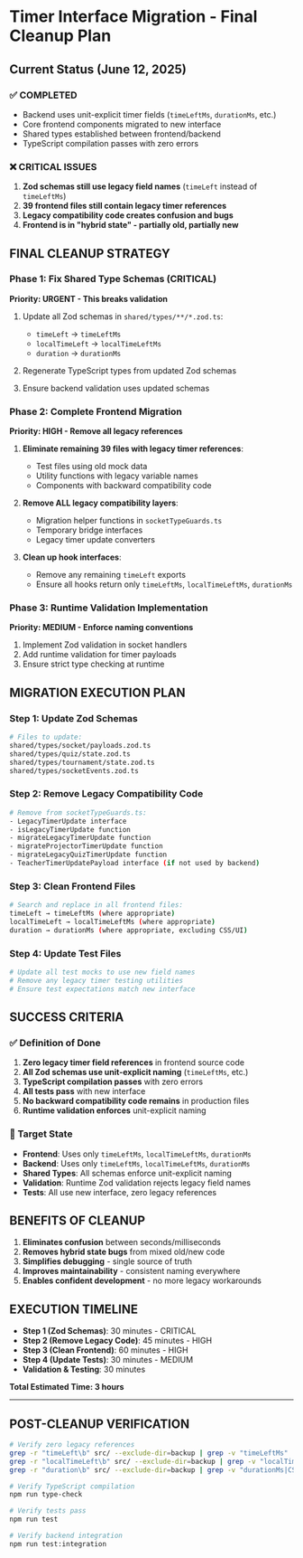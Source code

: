 # Timer Interface Migration - Final Cleanup Plan

## Current Status (June 12, 2025)

### ✅ COMPLETED
- Backend uses unit-explicit timer fields (`timeLeftMs`, `durationMs`, etc.)
- Core frontend components migrated to new interface
- Shared types established between frontend/backend
- TypeScript compilation passes with zero errors

### ❌ CRITICAL ISSUES
1. **Zod schemas still use legacy field names** (`timeLeft` instead of `timeLeftMs`)
2. **39 frontend files still contain legacy timer references**
3. **Legacy compatibility code creates confusion and bugs**
4. **Frontend is in "hybrid state" - partially old, partially new**

## FINAL CLEANUP STRATEGY

### Phase 1: Fix Shared Type Schemas (CRITICAL)
**Priority: URGENT - This breaks validation**

1. Update all Zod schemas in `shared/types/**/*.zod.ts`:
   - `timeLeft` → `timeLeftMs`
   - `localTimeLeft` → `localTimeLeftMs` 
   - `duration` → `durationMs`

2. Regenerate TypeScript types from updated Zod schemas
3. Ensure backend validation uses updated schemas

### Phase 2: Complete Frontend Migration
**Priority: HIGH - Remove all legacy references**

1. **Eliminate remaining 39 files with legacy timer references**:
   - Test files using old mock data
   - Utility functions with legacy variable names
   - Components with backward compatibility code

2. **Remove ALL legacy compatibility layers**:
   - Migration helper functions in `socketTypeGuards.ts`
   - Temporary bridge interfaces
   - Legacy timer update converters

3. **Clean up hook interfaces**:
   - Remove any remaining `timeLeft` exports
   - Ensure all hooks return only `timeLeftMs`, `localTimeLeftMs`, `durationMs`

### Phase 3: Runtime Validation Implementation
**Priority: MEDIUM - Enforce naming conventions**

1. Implement Zod validation in socket handlers
2. Add runtime validation for timer payloads
3. Ensure strict type checking at runtime

## MIGRATION EXECUTION PLAN

### Step 1: Update Zod Schemas
```bash
# Files to update:
shared/types/socket/payloads.zod.ts
shared/types/quiz/state.zod.ts  
shared/types/tournament/state.zod.ts
shared/types/socketEvents.zod.ts
```

### Step 2: Remove Legacy Compatibility Code
```bash
# Remove from socketTypeGuards.ts:
- LegacyTimerUpdate interface
- isLegacyTimerUpdate function
- migrateLegacyTimerUpdate function
- migrateProjectorTimerUpdate function  
- migrateLegacyQuizTimerUpdate function
- TeacherTimerUpdatePayload interface (if not used by backend)
```

### Step 3: Clean Frontend Files
```bash
# Search and replace in all frontend files:
timeLeft → timeLeftMs (where appropriate)
localTimeLeft → localTimeLeftMs (where appropriate) 
duration → durationMs (where appropriate, excluding CSS/UI)
```

### Step 4: Update Test Files
```bash
# Update all test mocks to use new field names
# Remove any legacy timer testing utilities
# Ensure test expectations match new interface
```

## SUCCESS CRITERIA

### ✅ Definition of Done
1. **Zero legacy timer field references** in frontend source code
2. **All Zod schemas use unit-explicit naming** (`timeLeftMs`, etc.)
3. **TypeScript compilation passes** with zero errors
4. **All tests pass** with new interface
5. **No backward compatibility code remains** in production files
6. **Runtime validation enforces** unit-explicit naming

### 🎯 Target State
- **Frontend**: Uses only `timeLeftMs`, `localTimeLeftMs`, `durationMs` 
- **Backend**: Uses only `timeLeftMs`, `localTimeLeftMs`, `durationMs`
- **Shared Types**: All schemas enforce unit-explicit naming
- **Validation**: Runtime Zod validation rejects legacy field names
- **Tests**: All use new interface, zero legacy references

## BENEFITS OF CLEANUP

1. **Eliminates confusion** between seconds/milliseconds
2. **Removes hybrid state bugs** from mixed old/new code  
3. **Simplifies debugging** - single source of truth
4. **Improves maintainability** - consistent naming everywhere
5. **Enables confident development** - no more legacy workarounds

## EXECUTION TIMELINE

- **Step 1 (Zod Schemas)**: 30 minutes - CRITICAL
- **Step 2 (Remove Legacy Code)**: 45 minutes - HIGH  
- **Step 3 (Clean Frontend)**: 60 minutes - HIGH
- **Step 4 (Update Tests)**: 30 minutes - MEDIUM
- **Validation & Testing**: 30 minutes

**Total Estimated Time: 3 hours**

---

## POST-CLEANUP VERIFICATION

```bash
# Verify zero legacy references
grep -r "timeLeft\b" src/ --exclude-dir=backup | grep -v "timeLeftMs"
grep -r "localTimeLeft\b" src/ --exclude-dir=backup | grep -v "localTimeLeftMs"  
grep -r "duration\b" src/ --exclude-dir=backup | grep -v "durationMs|CSS|duration-"

# Verify TypeScript compilation
npm run type-check

# Verify tests pass
npm run test

# Verify backend integration
npm run test:integration
```
